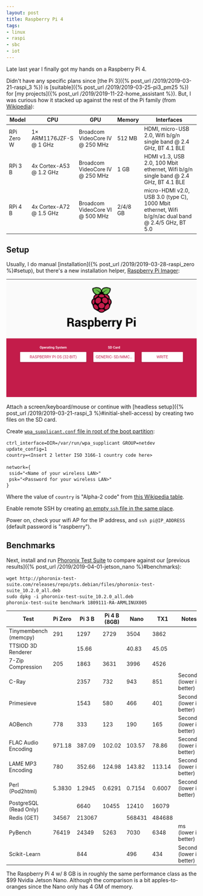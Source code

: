 ```yaml
---
layout: post
title: Raspberry Pi 4
tags:
- linux
- raspi
- sbc
- iot
---
```


Late last year I finally got my hands on a Raspberry Pi 4.

Didn't have any specific plans since [the Pi 3]({% post_url /2019/2019-03-21-raspi_3 %}) is [suitable]({% post_url /2019/2019-03-25-pi3_pm25 %}) for [my projects]({% post_url /2019/2019-11-22-home_assistant %}).  But, I was curious how it stacked up against the rest of the Pi family (from [Wikipedia](https://en.wikipedia.org/wiki/Raspberry_Pi#Specifications)):

Model | CPU | GPU | Memory | Interfaces
|-|-|-|-|-
RPi Zero W | 1× ARM1176JZF-S @ 1 GHz | Broadcom VideoCore IV @ 250 MHz | 512 MB | HDMI, micro-USB 2.0, Wifi b/g/n single band @ 2.4 GHz, BT 4.1 BLE
RPi 3 B | 4x Cortex-A53 @ 1.2 GHz | Broadcom VideoCore IV @ 250 MHz | 1 GB | HDMI v1.3, USB 2.0, 100 Mbit ethernet, Wifi b/g/n single band @ 2.4 GHz, BT 4.1 BLE
RPi 4 B | 4x Cortex-A72 @ 1.5 GHz | Broadcom VideoCore VI @ 500 MHz | 2/4/8 GB | micro-HDMI v2.0, USB 3.0 (type C), 1000 Mbit ethernet, Wifi b/g/n/ac dual band @ 2.4/5 GHz, BT 5.0

## Setup

Usually, I do manual [installation]({% post_url /2019/2019-03-28-raspi_zero %}#setup), but there's a new installation helper, [Raspberry Pi Imager](https://www.raspberrypi.org/software/):

![](/assets/raspi_imager.png)

Attach a screen/keyboard/mouse or continue with 
[headless setup]({% post_url /2019/2019-03-21-raspi_3 %}#initial-shell-access) by creating two files on the SD card.

Create [`wpa_supplicant.conf` file in root of the boot partition](https://www.raspberrypi.org/documentation/configuration/wireless/headless.md):
```
ctrl_interface=DIR=/var/run/wpa_supplicant GROUP=netdev
update_config=1
country=<Insert 2 letter ISO 3166-1 country code here>

network={
 ssid="<Name of your wireless LAN>"
 psk="<Password for your wireless LAN>"
}
```

Where the value of `country` is "Alpha-2 code" from
[this Wikipedia table](https://en.wikipedia.org/wiki/ISO_3166-1#Current_codes).

Enable remote SSH by creating [an empty `ssh` file in the same place](https://www.raspberrypi.org/documentation/remote-access/ssh/README.md).

Power on, check your wifi AP for the IP address, and `ssh pi@IP_ADDRESS` (default password is "raspberry").

## Benchmarks

Next, install and run [Phoronix Test Suite](https://www.phoronix-test-suite.com/) to compare against our [previous results]({% post_url /2019/2019-04-01-jetson_nano %}#benchmarks):

```
wget http://phoronix-test-suite.com/releases/repo/pts.debian/files/phoronix-test-suite_10.2.0_all.deb
sudo dpkg -i phoronix-test-suite_10.2.0_all.deb
phoronix-test-suite benchmark 1809111-RA-ARMLINUX005
```

|Test | Pi Zero | Pi 3 B | Pi 4 B (8GB) | Nano | TX1 | Notes
|-|-|-|-|-|-|-
| Tinymembench (memcpy) | 291 | 1297 | 2729 | 3504 | 3862
| TTSIOD 3D Renderer | | 15.66 | | 40.83 | 45.05
| 7-Zip Compression | 205 | 1863 | 3631 | 3996 | 4526
| C-Ray | | 2357 | 732 | 943 | 851 | Seconds (lower is better)
| Primesieve | | 1543 | 580 | 466 | 401 | Seconds (lower is better)
| AOBench | 778 | 333 | 123 | 190 | 165 | Seconds (lower is better)
| FLAC Audio Encoding | 971.18 | 387.09 | 102.02 | 103.57 | 78.86 | Seconds (lower is better)
| LAME MP3 Encoding | 780 | 352.66 | 124.98 | 143.82 | 113.14 | Seconds (lower is better)
| Perl (Pod2html) | 5.3830| 1.2945 | 0.6291 | 0.7154 | 0.6007 | Seconds (lower is better)
| PostgreSQL (Read Only) | | 6640 | 10455 | 12410 | 16079
| Redis (GET) | 34567 | 213067 | | 568431 | 484688
| PyBench | 76419 | 24349 | 5263 | 7030 | 6348 | ms (lower is better)
| Scikit-Learn | | 844 | | 496 | 434 | Seconds (lower is better)

The Raspberry Pi 4 w/ 8 GB is in roughly the same performance class as the $99 Nvidia Jetson Nano.  Although the comparison is a bit apples-to-oranges since the Nano only has 4 GM of memory.